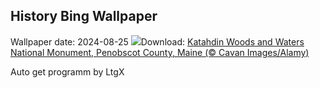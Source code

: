 ## History Bing Wallpaper
Wallpaper date: 2024-08-25
![](https://www.bing.com/th?id=OHR.KatahdinWoods_EN-CA4283542343_UHD.jpg&w=1000)Download: [Katahdin Woods and Waters National Monument, Penobscot County, Maine (© Cavan Images/Alamy)](https://www.bing.com/th?id=OHR.KatahdinWoods_EN-CA4283542343_UHD.jpg)

Auto get programm by LtgX
